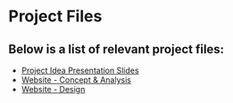 # Project Files
## Below is a list of relevant project files:


* [Project Idea Presentation Slides](https://docs.google.com/presentation/d/1zuttFhTKybuMOAJ8m2fiUIxRJCVpJlKxuPkuoGO-4e8/edit?usp=sharing)
* [Website - Concept & Analysis](https://drive.google.com/file/d/18C4AAmCc-8dyR2BR3YQ6CRsv9TkqtMXN/view?usp=sharing)
* [Website - Design](https://drive.google.com/file/d/1vq4L2RO8cXCXo1gM2aPYQ7eZMtIBN3VX/view?usp=sharing)